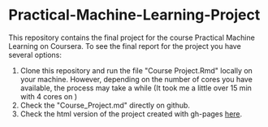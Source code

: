 # Practical-Machine-Learning-Project
This repository contains the final project for the course Practical Machine Learning on Coursera.
To see the final report for the project you have several options:
1. Clone this repository and run the file "Course Project.Rmd" locally on your machine. However, depending on the number of cores you have available, the process may take a while (It took me a little over 15 min with 4 cores on )
2. Check the "Course_Project.md" directly on github.
3. Check the html version of the project created with gh-pages [here](http://sebasj23.github.io/Practical-Machine-Learning-Project/Course_Project.html).
